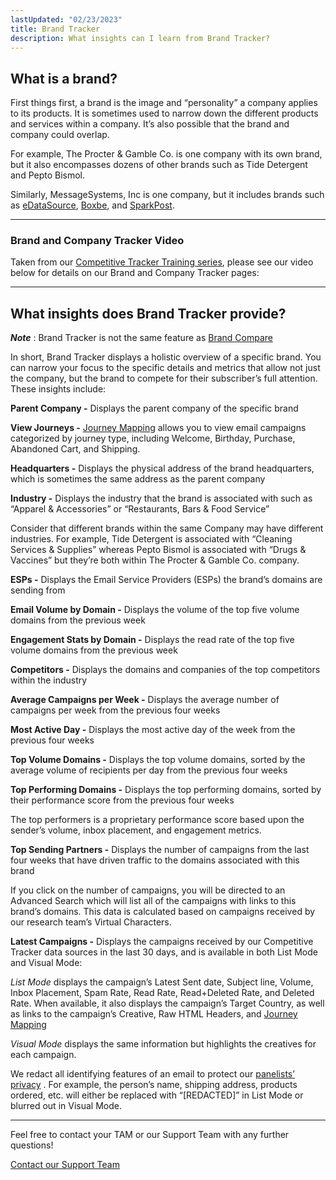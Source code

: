 ```yaml
---
lastUpdated: "02/23/2023"
title: Brand Tracker
description: What insights can I learn from Brand Tracker?
---
```

## **What is a brand?**

 First things first, a brand is the image and “personality” a company applies to its products. It is sometimes used to narrow down the different products and services within a company. It’s also possible that the brand and company could overlap.

 For example, The Procter & Gamble Co. is one company with its own brand, but it also encompasses dozens of other brands such as Tide Detergent and Pepto Bismol.

 Similarly, MessageSystems, Inc is one company, but it includes brands such as [eDataSource](https://www.edatasource.com/), [Boxbe](https://www.boxbe.com/), and [SparkPost](https://www.sparkpost.com/).

---

### Brand and Company Tracker Video

 Taken from our [Competitive Tracker Training series](/analyst/general/need-help-here-is-how-to-reach-us), please see our video below for details on our Brand and Company Tracker pages:

---

## **What insights does Brand Tracker provide?**

***Note*** : Brand Tracker is not the same feature as [Brand Compare](/analyst/competitive-tracker/how-to-create-a-brand-comparison) 

 In short, Brand Tracker displays a holistic overview of a specific brand. You can narrow your focus to the specific details and metrics that allow not just the company, but the brand to compete for their subscriber’s full attention. These insights include:

**Parent Company -** Displays the parent company of the specific brand

**View Journeys -** [Journey Mapping](/analyst/competitive-tracker/journey-mapping-in-competitive-tracker) allows you to view email campaigns categorized by journey type, including Welcome, Birthday, Purchase, Abandoned Cart, and Shipping.

**Headquarters -** Displays the physical address of the brand headquarters, which is sometimes the same address as the parent company

**Industry -** Displays the industry that the brand is associated with such as “Apparel & Accessories” or “Restaurants, Bars & Food Service”

 Consider that different brands within the same Company may have different industries. For example, Tide Detergent is associated with “Cleaning Services & Supplies” whereas Pepto Bismol is associated with “Drugs & Vaccines” but they’re both within The Procter & Gamble Co. company.

**ESPs -** Displays the Email Service Providers (ESPs) the brand’s domains are sending from

**Email Volume by Domain -** Displays the volume of the top five volume domains from the previous week

**Engagement Stats by Domain -** Displays the read rate of the top five volume domains from the previous week

**Competitors -** Displays the domains and companies of the top competitors within the industry

**Average Campaigns per Week -** Displays the average number of campaigns per week from the previous four weeks

**Most Active Day -** Displays the most active day of the week from the previous four weeks

**Top Volume Domains -** Displays the top volume domains, sorted by the average volume of recipients per day from the previous four weeks

**Top Performing Domains -** Displays the top performing domains, sorted by their performance score from the previous four weeks

 The top performers is a proprietary performance score based upon the sender’s volume, inbox placement, and engagement metrics.

**Top Sending Partners -** Displays the number of campaigns from the last four weeks that have driven traffic to the domains associated with this brand

 If you click on the number of campaigns, you will be directed to an Advanced Search which will list all of the campaigns with links to this brand’s domains. This data is calculated based on campaigns received by our research team’s Virtual Characters.

**Latest Campaigns -** Displays the campaigns received by our Competitive Tracker data sources in the last 30 days, and is available in both List Mode and Visual Mode:

*List Mode* displays the campaign’s Latest Sent date, Subject line, Volume, Inbox Placement, Spam Rate, Read Rate, Read+Deleted Rate, and Deleted Rate. When available, it also displays the campaign’s Target Country, as well as links to the campaign’s Creative, Raw HTML Headers, and [Journey Mapping](/analyst/competitive-tracker/journey-mapping-in-competitive-tracker) 

*Visual Mode* displays the same information but highlights the creatives for each campaign.

 We redact all identifying features of an email to protect our [panelists’ privacy](/analyst/privacy-gdpr/consumer-panel-data-collection-privacy-practices) . For example, the person’s name, shipping address, products ordered, etc. will either be replaced with “[REDACTED]” in List Mode or blurred out in Visual Mode.


---

 Feel free to contact your TAM or our Support Team with any further questions!

[Contact our Support Team](mailto:support@edatasource.com?subject=Question%20About%20Brand%20Tracker) 














